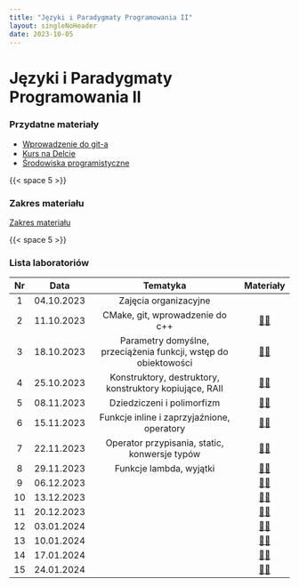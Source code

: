 ```yaml
---
title: "Języki i Paradygmaty Programowania II"
layout: singleNoHeader
date: 2023-10-05
---
```


# Języki i Paradygmaty Programowania II

### Przydatne materiały

* [Wprowadzenie do git-a](/page/materials/git)
* [Kurs na Delcie](https://delta.pk.edu.pl/course/view.php?id=4503)
* [Środowiska programistyczne](/page/materials/jipp-ii-2023/resources)

{{< space 5 >}}

### Zakres materiału

[Zakres materiału](/page/materials/jipp-ii-2023/zakres/)

{{< space 5 >}}

### Lista laboratoriów

|  Nr   |    Data    |            Tematyka             |               Materiały               |
| :---: | :--------: | :-----------------------------: | :-----------------------------------: |
|   1   | 04.10.2023 |      Zajęcia organizacyjne      |                                       |
|   2   | 11.10.2023 | CMake, git, wprowadzenie do c++ | [📄🔗](/page/materials/jipp-ii-2023/z2) |
|   3   | 18.10.2023 | Parametry domyślne, przeciążenia funkcji, wstęp do obiektowości | [📄🔗](/page/materials/jipp-ii-2023/z3) |
|   4   | 25.10.2023 | Konstruktory, destruktory, konstruktory kopiujące, RAII | [📄🔗](/page/materials/jipp-ii-2023/z4) |
|   5   | 08.11.2023 | Dziedziczeni i polimorfizm | [📄🔗](/page/materials/jipp-ii-2023/z5) |
|   6   | 15.11.2023 | Funkcje inline i zaprzyjaźnione, operatory | [📄🔗](/page/materials/jipp-ii-2023/z6) |
|   7   | 22.11.2023 | Operator przypisania, static, konwersje typów | [📄🔗](/page/materials/jipp-ii-2023/z7) |
|   8   | 29.11.2023 | Funkcje lambda, wyjątki | [📄🔗](/page/materials/jipp-ii-2023/z8) |
|   9   | 06.12.2023 |  | [📄🔗](#) |
|   10  | 13.12.2023 |  | [📄🔗](#) |
|   11  | 20.12.2023 |  | [📄🔗](#) |
|   12  | 03.01.2024 |  | [📄🔗](#) |
|   13  | 10.01.2024 |  | [📄🔗](#) |
|   14  | 17.01.2024 |  | [📄🔗](#) |
|   15  | 24.01.2024 |  | [📄🔗](#) |

